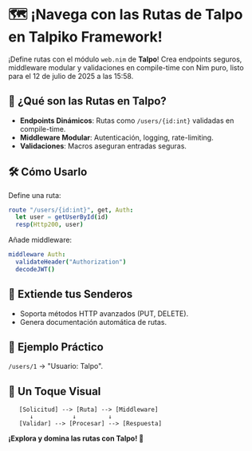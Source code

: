 # 🗺️ ¡Navega con las Rutas de Talpo en Talpiko Framework!

¡Define rutas con el módulo `web.nim` de **Talpo**! Crea endpoints seguros, middleware modular y validaciones en compile-time con Nim puro, listo para el 12 de julio de 2025 a las 15:58.

## 🚀 ¿Qué son las Rutas en Talpo?
- **Endpoints Dinámicos**: Rutas como `/users/{id:int}` validadas en compile-time.
- **Middleware Modular**: Autenticación, logging, rate-limiting.
- **Validaciones**: Macros aseguran entradas seguras.

## 🛠️ Cómo Usarlo
Define una ruta:
```nim
route "/users/{id:int}", get, Auth:
  let user = getUserById(id)
  resp(Http200, user)
```

Añade middleware:
```nim
middleware Auth:
  validateHeader("Authorization")
  decodeJWT()
```

## 🌱 Extiende tus Senderos
- Soporta métodos HTTP avanzados (PUT, DELETE).
- Genera documentación automática de rutas.

## 🎉 Ejemplo Práctico
`/users/1` → "Usuario: Talpo".

## 🎨 Un Toque Visual
```
   [Solicitud] --> [Ruta] --> [Middleware]
      ↓           ↓         ↓
   [Validar] --> [Procesar] --> [Respuesta]
```

**¡Explora y domina las rutas con Talpo! 🐾**